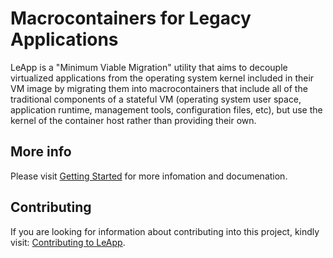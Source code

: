 # Macrocontainers for Legacy Applications

LeApp is a "Minimum Viable Migration" utility that aims to
decouple virtualized applications from the operating system
kernel included in their VM image by migrating them into
macrocontainers that include all of the traditional components
of a stateful VM (operating system user space, application
runtime, management tools, configuration files, etc), but
use the kernel of the container host rather than providing
their own.

## More info
Please visit [Getting Started](http://leapp.readthedocs.io/en/latest/getstarted.html) 
for more infomation and documenation.

## Contributing
If you are looking for information about contributing into this project, kindly 
visit: [Contributing to LeApp](http://leapp.readthedocs.io/en/latest/contributing.html).
